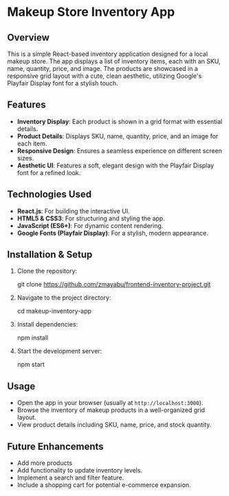 # Makeup Store Inventory App

## Overview
This is a simple React-based inventory application designed for a local makeup store. The app displays a list of inventory items, each with an SKU, name, quantity, price, and image. The products are showcased in a responsive grid layout with a cute, clean aesthetic, utilizing Google's Playfair Display font for a stylish touch.

## Features
- **Inventory Display**: Each product is shown in a grid format with essential details.
- **Product Details**: Displays SKU, name, quantity, price, and an image for each item.
- **Responsive Design**: Ensures a seamless experience on different screen sizes.
- **Aesthetic UI**: Features a soft, elegant design with the Playfair Display font for a refined look.

## Technologies Used
- **React.js**: For building the interactive UI.
- **HTML5 & CSS3**: For structuring and styling the app.
- **JavaScript (ES6+)**: For dynamic content rendering.
- **Google Fonts (Playfair Display)**: For a stylish, modern appearance.

## Installation & Setup
1. Clone the repository:
   
   git clone https://github.com/zmayabu/frontend-inventory-project.git
   
2. Navigate to the project directory:

   cd makeup-inventory-app
   
3. Install dependencies:
   
   npm install
   
4. Start the development server:
   
   npm start
   

## Usage
- Open the app in your browser (usually at `http://localhost:3000`).
- Browse the inventory of makeup products in a well-organized grid layout.
- View product details including SKU, name, price, and stock quantity.

## Future Enhancements
- Add more products
- Add functionality to update inventory levels.
- Implement a search and filter feature.
- Include a shopping cart for potential e-commerce expansion.




